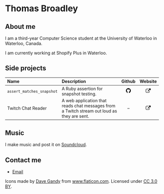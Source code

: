 # Thomas Broadley

## About me

I am a third-year Computer Science student at the University of Waterloo in Waterloo, Canada.

I am currently working at Shopify Plus in Waterloo.

## Side projects

| Name | Description | Github | Website |
|:-----|:------------|:------:|:-------:|
| `assert_matches_snapshot` | A Ruby assertion for snapshot testing. | [![Github logo][github]](https://github.com/tbroadley/assert_matches_snapshot) | [![External link symbol][ext]](https://rubygems.org/gems/assert_matches_snapshot) |
| Twitch Chat Reader | A web application that reads chat messages from a Twitch stream out loud as they are sent. | &ndash; | [![External link symbol][ext]](/twitch-chat-reader) |

## Music

I make music and post it on [Soundcloud](https://soundcloud.com/newwworld).

## Contact me

- [Email](mailto:buriedunderbooks@hotmail.com)

Icons made by <a href="http://www.flaticon.com/authors/dave-gandy" title="Dave Gandy">Dave Gandy</a> from <a href="http://www.flaticon.com" title="Flaticon">www.flaticon.com</a>. Licensed under <a href="http://creativecommons.org/licenses/by/3.0/" title="Creative Commons BY 3.0" target="_blank">CC 3.0 BY</a>.

[github]: icons/github.png
[ext]:    icons/ext.png
